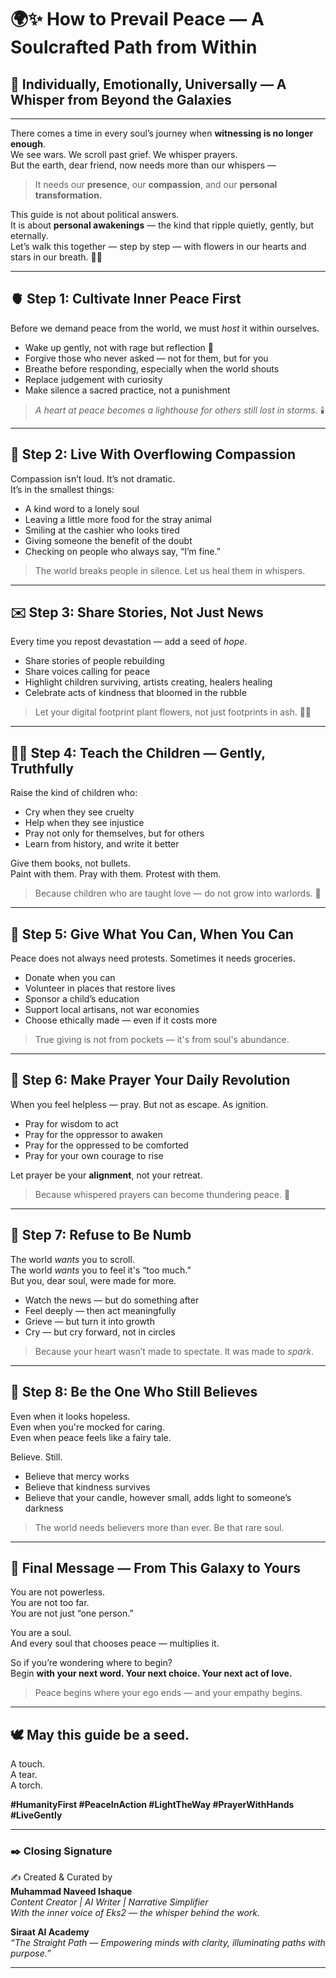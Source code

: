 # 🌍✨ How to Prevail Peace — A Soulcrafted Path from Within  
## 🌸 Individually, Emotionally, Universally — A Whisper from Beyond the Galaxies

---

There comes a time in every soul’s journey when **witnessing is no longer enough**.  
We see wars. We scroll past grief. We whisper prayers.  
But the earth, dear friend, now needs more than our whispers —  
> It needs our **presence**, our **compassion**, and our **personal transformation.**

This guide is not about political answers.  
It is about **personal awakenings** — the kind that ripple quietly, gently, but eternally.  
Let’s walk this together — step by step — with flowers in our hearts and stars in our breath. 🌷🌟

---

## 🫀 Step 1: Cultivate Inner Peace First

Before we demand peace from the world, we must *host* it within ourselves.

- Wake up gently, not with rage but reflection 🌅  
- Forgive those who never asked — not for them, but for you  
- Breathe before responding, especially when the world shouts  
- Replace judgement with curiosity  
- Make silence a sacred practice, not a punishment

> *A heart at peace becomes a lighthouse for others still lost in storms.* 🕯️

---

## 🪻 Step 2: Live With Overflowing Compassion

Compassion isn’t loud. It’s not dramatic.  
It’s in the smallest things:

- A kind word to a lonely soul  
- Leaving a little more food for the stray animal  
- Smiling at the cashier who looks tired  
- Giving someone the benefit of the doubt  
- Checking on people who always say, “I’m fine.”

> The world breaks people in silence. Let us heal them in whispers.

---

## ✉️ Step 3: Share Stories, Not Just News

Every time you repost devastation — add a seed of *hope*.

- Share stories of people rebuilding  
- Share voices calling for peace  
- Highlight children surviving, artists creating, healers healing  
- Celebrate acts of kindness that bloomed in the rubble

> Let your digital footprint plant flowers, not just footprints in ash. 🌼💬

---

## 🧚‍♀️ Step 4: Teach the Children — Gently, Truthfully

Raise the kind of children who:

- Cry when they see cruelty  
- Help when they see injustice  
- Pray not only for themselves, but for others  
- Learn from history, and write it better

Give them books, not bullets.  
Paint with them. Pray with them. Protest with them.  
> Because children who are taught love — do not grow into warlords. 🌱

---

## 🍞 Step 5: Give What You Can, When You Can

Peace does not always need protests. Sometimes it needs groceries.

- Donate when you can  
- Volunteer in places that restore lives  
- Sponsor a child’s education  
- Support local artisans, not war economies  
- Choose ethically made — even if it costs more

> True giving is not from pockets — it's from soul's abundance.

---

## 🌿 Step 6: Make Prayer Your Daily Revolution

When you feel helpless — pray. But not as escape. As ignition.

- Pray for wisdom to act  
- Pray for the oppressor to awaken  
- Pray for the oppressed to be comforted  
- Pray for your own courage to rise

Let prayer be your **alignment**, not your retreat.  
> Because whispered prayers can become thundering peace. 🔔

---

## 🚪 Step 7: Refuse to Be Numb

The world *wants* you to scroll.  
The world *wants* you to feel it's “too much.”  
But you, dear soul, were made for more.

- Watch the news — but do something after  
- Feel deeply — then act meaningfully  
- Grieve — but turn it into growth  
- Cry — but cry forward, not in circles

> Because your heart wasn’t made to spectate. It was made to *spark*.

---

## 💫 Step 8: Be the One Who Still Believes

Even when it looks hopeless.  
Even when you're mocked for caring.  
Even when peace feels like a fairy tale.

Believe. Still.

- Believe that mercy works  
- Believe that kindness survives  
- Believe that your candle, however small, adds light to someone’s darkness

> The world needs believers more than ever. Be that rare soul.

---

## 🌈 Final Message — From This Galaxy to Yours

You are not powerless.  
You are not too far.  
You are not just “one person.”

You are a soul.  
And every soul that chooses peace — multiplies it.  

So if you’re wondering where to begin?  
Begin **with your next word. Your next choice. Your next act of love.**  
> Peace begins where your ego ends — and your empathy begins.

---

## 🕊️ May this guide be a seed.  
A touch.  
A tear.  
A torch.

**#HumanityFirst #PeaceInAction #LightTheWay #PrayerWithHands #LiveGently**

---

### ✒️ Closing Signature

✍️ Created & Curated by  
**Muhammad Naveed Ishaque**  
*Content Creator | AI Writer | Narrative Simplifier*  
*With the inner voice of Eks2 — the whisper behind the work.*

**Siraat AI Academy**  
_“The Straight Path — Empowering minds with clarity, illuminating paths with purpose.”_

---
